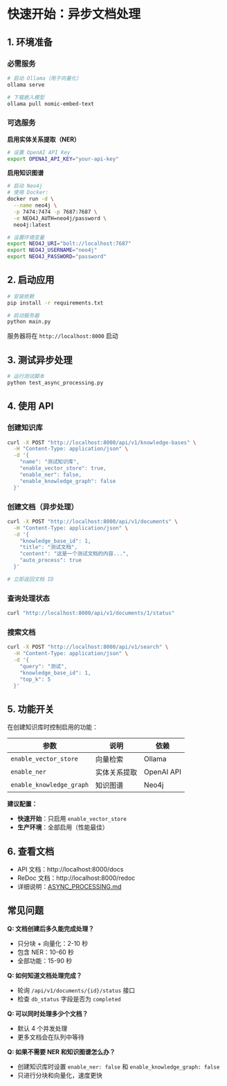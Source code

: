 # 快速开始：异步文档处理

## 1. 环境准备

### 必需服务
```bash
# 启动 Ollama（用于向量化）
ollama serve

# 下载嵌入模型
ollama pull nomic-embed-text
```

### 可选服务

**启用实体关系提取（NER）**
```bash
# 设置 OpenAI API Key
export OPENAI_API_KEY="your-api-key"
```

**启用知识图谱**
```bash
# 启动 Neo4j
# 使用 Docker:
docker run -d \
  --name neo4j \
  -p 7474:7474 -p 7687:7687 \
  -e NEO4J_AUTH=neo4j/password \
  neo4j:latest

# 设置环境变量
export NEO4J_URI="bolt://localhost:7687"
export NEO4J_USERNAME="neo4j"
export NEO4J_PASSWORD="password"
```

## 2. 启动应用

```bash
# 安装依赖
pip install -r requirements.txt

# 启动服务器
python main.py
```

服务器将在 `http://localhost:8000` 启动

## 3. 测试异步处理

```bash
# 运行测试脚本
python test_async_processing.py
```

## 4. 使用 API

### 创建知识库
```bash
curl -X POST "http://localhost:8000/api/v1/knowledge-bases" \
  -H "Content-Type: application/json" \
  -d '{
    "name": "测试知识库",
    "enable_vector_store": true,
    "enable_ner": false,
    "enable_knowledge_graph": false
  }'
```

### 创建文档（异步处理）
```bash
curl -X POST "http://localhost:8000/api/v1/documents" \
  -H "Content-Type: application/json" \
  -d '{
    "knowledge_base_id": 1,
    "title": "测试文档",
    "content": "这是一个测试文档的内容...",
    "auto_process": true
  }'

# 立即返回文档 ID
```

### 查询处理状态
```bash
curl "http://localhost:8000/api/v1/documents/1/status"
```

### 搜索文档
```bash
curl -X POST "http://localhost:8000/api/v1/search" \
  -H "Content-Type: application/json" \
  -d '{
    "query": "测试",
    "knowledge_base_id": 1,
    "top_k": 5
  }'
```

## 5. 功能开关

在创建知识库时控制启用的功能：

| 参数 | 说明 | 依赖 |
|------|------|------|
| `enable_vector_store` | 向量检索 | Ollama |
| `enable_ner` | 实体关系提取 | OpenAI API |
| `enable_knowledge_graph` | 知识图谱 | Neo4j |

**建议配置：**
- **快速开始**：只启用 `enable_vector_store`
- **生产环境**：全部启用（性能最佳）

## 6. 查看文档

- API 文档：http://localhost:8000/docs
- ReDoc 文档：http://localhost:8000/redoc
- 详细说明：[ASYNC_PROCESSING.md](ASYNC_PROCESSING.md)

## 常见问题

**Q: 文档创建后多久能完成处理？**
- 只分块 + 向量化：2-10 秒
- 包含 NER：10-60 秒
- 全部功能：15-90 秒

**Q: 如何知道文档处理完成？**
- 轮询 `/api/v1/documents/{id}/status` 接口
- 检查 `db_status` 字段是否为 `completed`

**Q: 可以同时处理多少个文档？**
- 默认 4 个并发处理
- 更多文档会在队列中等待

**Q: 如果不需要 NER 和知识图谱怎么办？**
- 创建知识库时设置 `enable_ner: false` 和 `enable_knowledge_graph: false`
- 只进行分块和向量化，速度更快

